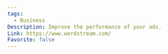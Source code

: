 ```yaml
---
tags:
  - Business
Description: Improve the performance of your ads.
Link: https://www.wordstream.com/
Favorite: false
---
```

